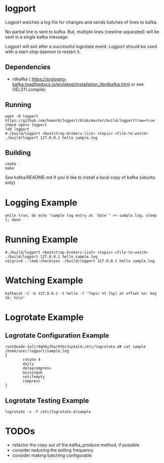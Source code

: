 # logport

Logport watches a log file for changes and sends batches of lines to kafka.

No partial line is sent to kafka. But, multiple lines (newline separated) will be sent in a single kafka message.

Logport will exit after a successful logrotate event. Logport should be used with a start-stop daemon to restart it.


## Dependencies
- rdkafka ( https://syslogng-kafka.readthedocs.io/en/latest/installation_librdkafka.html or see OEL511.compile)

## Running
```
wget -O logport https://github.com/homer6/logport/blob/master/build/logport?raw=true
chmod ugo+x logport
ldd logport
#./build/logport <bootstrap-brokers-list> <topic> <file-to-watch>
./build/logport 127.0.0.1 hello sample.log
```

## Building
```
cmake .
make
```


See kafka/README.md if you'd like to install a local copy of kafka (ubuntu only)



# Logging Example
```
while true; do echo "sample log entry at `date`" >> sample.log; sleep 1; done
```


# Running Example

```
#./build/logport <bootstrap-brokers-list> <topic> <file-to-watch>
./build/logport 127.0.0.1 hello sample.log
valgrind --leak-check=yes ./build/logport 127.0.0.1 hello sample.log
```


# Watching Example

```
kafkacat -C -b 127.0.0.1 -t hello -f 'Topic %t [%p] at offset %o: key %k: %s\n'
```



# Logrotate Example

## Logrotate Configuration Example

```
root@node-1w7jr9qh6y35wr9tbc3ipkal4:/etc/logrotate.d# cat sample
/home/user/logport/sample.log
{
        rotate 4
        daily
        delaycompress
        missingok
        notifempty
        compress
}

```

## Logrotate Testing Example

```
logrotate -v -f /etc/logrotate.d/sample
```


# TODOs

 - refactor the copy out of the kafka_produce method, if possible
 - consider reducing the polling frequency
 - consider making batching configurable